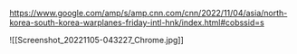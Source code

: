 
https://www.google.com/amp/s/amp.cnn.com/cnn/2022/11/04/asia/north-korea-south-korea-warplanes-friday-intl-hnk/index.html#cobssid=s

![[Screenshot_20221105-043227_Chrome.jpg]]




